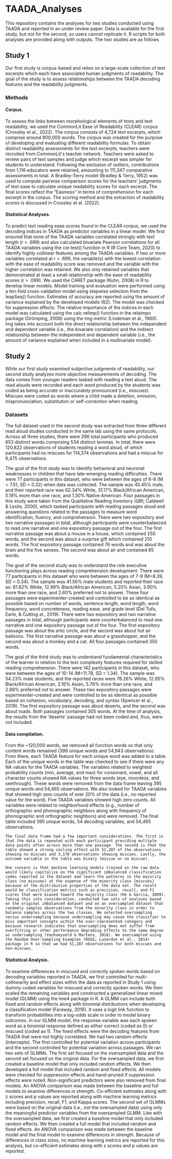 # TAADA_Analyses

This repository contains the analyses for two studies conducted using TAADA and reported in an under review paper. Data is available for the first study, but not for the second, so users cannot replicate it. R scripts for both analyses are provided along with outputs. The two studies are as follows

## Study 1

Our first study is corpus-based and relies on a large-scale collection of text excerpts which each have associated human judgments of readability. The goal of the study is to assess relationships between the TAADA decoding features and the readability judgments.

### Methods

#### Corpus. 
To assess the links between morphological elements of texts and text readability, we used the CommonLit Ease of Readability (CLEAR) corpus (Crossley et al., 2022). The corpus consists of 4,724 text excerpts, which comprise around 800,000 words. The corpus was created for the purpose of developing and evaluating different readability formulas. To obtain distinct readability assessments for the text excerpts, teachers were recruited from CommonLit's teacher network. Teachers were asked to review pairs of text samples and judge which excerpt was simpler for students to understand. Following the exclusion of outliers, contributions from 1,116 educators were retained, amounting to 111,347 comparative assessments in total. A Bradley-Terry model (Bradley & Terry, 1952) was used to compute pairwise comparison scores for the teachers’ judgments of text ease to calculate unique readability scores for each excerpt. The final scores reflect the “Easiness” in terms of comprehension for each excerpt in the corpus. The scoring method and the extraction of readability scores is discussed in Crossley et al. (2022).

#### Statistical Analyses. 
To predict text reading ease scores found in the CLEAR corpus, we used the decoding indices in TAADA as predictor variables in a linear model. We first ensured that none of the TAADA variables correlated strongly with text length (r > .699) and also calculated bivariate Pearson correlations for all TAADA variables using the cor.test() function in R (R Core Team, 2020) to identify highly collinear features among the TAADA variables. If two or more variables correlated at r > .699, the variable(s) with the lowest correlation with the ease of readability score was removed and the variable with the higher correlation was retained. We also only retained variables that demonstrated at least a small relationship with the ease of readability scores (r > .099).
	We used the CARET package (Kuhn, 2008) in R to develop linear models. Model training and evaluation were performed using a ten-fold cross-validation model using stepwise selection from the leapSeq() function. Estimates of accuracy are reported using the amount of variance explained by the developed models (R2). The model was checked for suppression effects. The relative importance of the indices in each model was calculated using the calc.relimp() function in the relaimpo package (Grömping, 2006) using the lmg metric (Lindeman et al., 1980). lmg takes into account both the direct relationship between the independent and dependent variable (i.e., the bivariate correlation) and the indirect relationship between the independent and dependent variable (i.e., the amount of variance explained when included in a multivariate model).


## Study 2

While our first study examined subjective judgments of readability, our second study analyzes more objective measurements of decoding. The data comes from younger readers tasked with reading a text aloud. The read alouds were recorded and each word produced by the students was coded as being accurate or inaccurately pronounced (i.e., miscues). Miscues were coded as words where a child made a deletion, omission, mispronunciation, substitution or self-correction when reading. 

### Datasets

The full dataset used in the second study was extracted from three different read aloud studies conducted in the same lab using the same protocols. Across all three studies, there were 296 total participants who produced 653 distinct words comprising 534 distinct lemmas. In total, there were 120,822 observations of students reading a word aloud, of which participants had no miscues for 114,374 observations and had a miscue for 6,475 observations. 

The goal of the first study was to identify behavioral and neuronal weaknesses in children that have late-emerging reading difficulties. There were 77 participants in this dataset, who were between the ages of 6-8 (M = 7.51, SD = 0.32) when data was collected. The sample was 45.45% male, and their reported race was 62.34% White, 31.17% Black/African American, 5.19% more than one race, and 1.30% Native American. Four passages in this study were taken from the Qualitative Reading Inventory (QRI; Caldwell & Leslie, 2000), which tasked participants with reading passages aloud and answering questions related to the passages to measure word identification, fluency, and comprehension. There were two expository and two narrative passages in total, although participants were counterbalanced to read one narrative and one expository passage out of the four. The first narrative passage was about a mouse in a house, which contained 250 words, and the second was about a surprise gift which contained 210 words. The first expository passage contained 76 words and was about the brain and the five senses. The second was about air and contained 85 words.

The goal of the second study was to understand the role executive functioning plays across reading comprehension development. There were 77 participants in this dataset who were between the ages of 7-9 (M=8.39, SD = 0.34). The sample was 41.56% male students and reported their race as: 81.82% White, 12.99% Black/African American, 5.20% Asian, 3.90% more than one race, and 2.60% preferred not to answer. These four passages were experimenter-created and controlled to be as identical as possible based on number of words, sentence length, word length, word frequency, word concreteness, reading ease, and grade level (Del Tufo, Earle, & Cutting al., 2019). There were two expository and two narrative passages in total, although participants were counterbalanced to read one narrative and one expository passage out of the four. The first expository passage was about the artic circle, and the second was about hot air balloons. The first narrative passage was about a grasshopper, and the second was about a monkey and a cat. All four passages contained 350 words.

The goal of the third study was to understand fundamental characteristics of the learner in relation to the text complexity features required for skilled reading comprehension. There were 142 participants in this dataset, who were between the ages of 10-14 (M=11.78, SD = 1.34). The sample was 54.23% male students, and the reported races were 76.26% White, 12.95% Black/African American, 2.16% Asian, 5.76% more than one race, and 2.88% preferred not to answer. These two expository passages were experimenter-created and were controlled to be as identical as possible based on cohesion, vocabulary, decoding, and syntax (Spencer et al., 2019). The first expository passage was about deserts, and the second was about toads. Both passages contained 305 words. At the time of analysis, the results from the ‘deserts’ passage had not been coded and, thus, were not included.

#### Data compilation. 

From the ~120,000 words, we removed all function words so that only content words remained (398 unique words and 54,943 observations). From there, each TAADA feature for each unique word was added to a table. Each of the unique words in the table was checked to see if there were any NA values for the TAADA variables. The variables related to weighted probability counts (min, average, and max) for consonant, vowel, and all character counts showed NA values for three words (eye, moonless, and seethrough). These words were removed from the data frame leaving 395 unique words and 54,465 observations. We also looked for TAADA variables that showed high zero counts of over 20% of the data (i.e., no reported value for the word). Five TAADA variables showed high zero counts. All variables were related to neighborhood effects (e.g., number of orthographic and phonographic neighbors along with frequency of phonographic and orthographic neighbors) and were removed. The final table included 395 unique words, 54 decoding variables, and 54,465 observations.
	
	The final data frame had a few important considerations. The first is that the data is repeated with each participant providing multiple data points often across more than one passage. The second is that the table showed a strong ceiling effect with 51,287 of the observations showing no miscues and 3,178 observations showing miscues. Lastly, the outcome variable in the table was binary (miscue or no miscue). 

	One concern is that machine learning models trained on the raw data would likely capitalize on the significant imbalanced classification codes reported in the dataset and learn the patterns in the majority class (no miscues) at the expense of the minority class (miscues) because of the distributive properties of the data set. The result would be classification metrics such as precision, recall, and F1 scores that were biased toward the majority class (He & Garcia, 2009). Taking this into consideration, conducted two sets of analyses based on the original imbalanced dataset and on an oversampled dataset that randomly samples observations from the minority class in order to balance samples across the two classes. We selected oversampling versus undersampling because undersampling may cause the classifier to miss important concepts within the over-represented category and because research indicates that oversampling does not suffer from overfitting or other performance degrading effects to the same degree as undersampling (Vanhoeyveld & Martens, 2018). We oversampled using the Random Over-Sampling Examples (ROSE; Lunardon et al., 2014) package in R so that we had 51,287 observations for both miscues and non-miscues. 

#### Statistical Analysis. 

To examine differences in miscued and correctly spoken words based on decoding variables reported in TAADA, we first controlled for multi-collinearity and effect sizes within the data as reported in Study 1 using dummy coded variables for miscued and correctly spoken words. We then scaled the remaining variables and constructed a generalized linear mixed model (GLMM) using the lme4 package in R. A GLMM can include both fixed and random effects along with binomial distributions when developing a classification model (Faraway, 2016). It uses a logit link function to transform probabilities into a log-odds scale in order to model binary outcomes. In our GLMM model, the response variable was each spoken word as a binomial response defined as either correct (coded as 0) or miscued (coded as 1). The fixed effects were the decoding features from TAADA that were not highly correlated. We had two random effects (intercepts). The first controlled for potential variation across participants and the second controlled for potential variation across passages. We ran two sets of GLMMs. The first set focused on the oversampled data and the second set focused on the original data. For the oversampled data, we first created a baseline model that only included random effects. We then developed a full model that included random and fixed effects. All models were checked for suppression effects and hand-pruned if suppression effects were noted. Non-significant predictors were also removed from final models. An ANOVA comparison was made between the baseline and full models to examine differences in strength. Co-efficient estimates along with z scores and p values are reported along with machine learning metrics including precision, recall, F1, and Kappa scores. The second set of GLMMs were based on the original data (i.e., not the oversampled data) using only the meaningful predictor variables from the oversampled GLMM. Like with the oversampled data, we first created a baseline model that only included random effects. We then created a full model that included random and fixed effects. An ANOVA comparison was made between the baseline model and the final model to examine differences in strength. Because of differences in class sizes, no machine learning metrics are reported for this analysis, but co-efficient estimates along with z scores and p values are reported.



